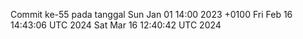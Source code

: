 Commit ke-55 pada tanggal Sun Jan 01 14:00 2023 +0100
Fri Feb 16 14:43:06 UTC 2024
Sat Mar 16 12:40:42 UTC 2024
